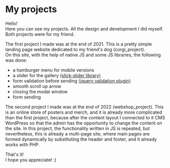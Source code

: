# My projects
Hello!  
Here you can see my projects. All the design and development I did myself.  
Both projects were for my friend.  

The first project I made was at the end of 2021. This is a pretty simple landing page website dedicated to my friend's dog (corgi_project).  
On this site, with the help of native JS and some JS libraries, the following was done:  
* a hamburger menu for mobile versions 
* a slider for the gallery [(slick-slider library)](https://kenwheeler.github.io/slick/)
* form validation before sending [(jquery validation plugin)](https://jqueryvalidation.org/)
* smooth scroll up arrow
* closing the modal window 
* form sending  
  
The second project I made was at the end of 2022 (webshop_project). This is an online store of posters and merch, and it is already more complicated than the first project, because after the content layout I connected to it CMS WordPress so that the admin has the opportunity to change the content on the site. In this project, the functionality written in JS is repeated, but nevertheless, this is already a multi-page site, where main pages are formed dynamically by substituting the header and footer, and it already works with PHP.
  
That's it!  
I hope you appreciate! :)
